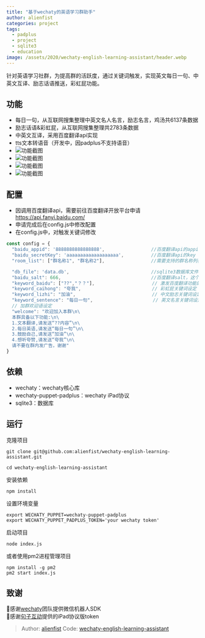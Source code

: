 ```yaml
---
title: "基于wechaty的英语学习群助手"
author: alienfist
categories: project
tags:
  - padplus
  - project
  - sqlite3
  - education
image: /assets/2020/wechaty-english-learning-assistant/header.webp
---
```


针对英语学习社群，为提高群的活跃度，通过关键词触发，实现英文每日一句、中英文互译、励志话语推送，彩虹屁功能。

## 功能

- 每日一句，从互联网搜集整理中英文名人名言，励志名言，鸡汤共6137条数据
- 励志话语&彩虹屁，从互联网搜集整理共2783条数据
- 中英文互译，采用百度翻译api实现
- tts文本转语音（开发中，因padplus不支持语音）
- ![功能截图](/assets/2020/wechaty-english-learning-assistant/pic01.webp)
- ![功能截图](/assets/2020/wechaty-english-learning-assistant/pic02.webp)
- ![功能截图](/assets/2020/wechaty-english-learning-assistant/pic03.webp)
- ![功能截图](/assets/2020/wechaty-english-learning-assistant/pic04.webp)

## 配置

- 因调用百度翻译api，需要前往百度翻译开放平台申请 <https://api.fanyi.baidu.com/>
- 申请完成后在config.js中修改配置
- 在config.js中，对触发关键词修改

```js
const config = {
  "baidu_appid": '8888888888888888',                 //百度翻译api的appid
  "baidu_secretKey": 'aaaaaaaaaaaaaaaaaaa',          //百度翻译api的key
  "room_list": ["群名称1", "群名称2"],                 //需要支持的群名称列表（记得把机器人拉入该群）

  "db_file": 'data.db',                              //sqlite3数据库文件路径
  "baidu_salt": 666,                                 //百度翻译salt，这个值随便设置
  "keyword_baidu": ["??","？？"],                     // 激发百度翻译功能的句首关键词,仅支持两个字符
  "keyword_caihong": "夸我",                          // 彩虹屁关键词设定
  "keyword_lizhi": "加油",                            // 中文励志关键词设定
  "keyword_sentence": "每日一句",                      // 英文名言关键词设定
  // 加群欢迎语设定
  "welcome": "欢迎加入本群\n\
  本群具备以下功能:\n\
  1.文本翻译,请发送“??内容”\n\
  2.每日英语,请发送“每日一句”\n\
  3.鼓励自己,请发送“加油”\n\
  4.想听夸赞,请发送“夸我”\n\
  请不要在群内发广告，谢谢"
}
```

## 依赖

- wechaty：wechaty核心库
- wechaty-puppet-padplus：wechaty iPad协议
- sqlite3：数据库

## 运行

克隆项目

```shell
git clone git@github.com:alienfist/wechaty-english-learning-assistant.git

cd wechaty-english-learning-assistant
```

安装依赖

```shell
npm install
```

设置环境变量

```shell
export WECHATY_PUPPET=wechaty-puppet-padplus
export WECHATY_PUPPET_PADPLUS_TOKEN='your wechaty token'
```

启动项目

```shell
node index.js
```

或者使用pm2进程管理项目

```shell
npm install -g pm2
pm2 start index.js
```

## 致谢

🙏感谢[wechaty](https://github.com/wechaty/wechaty)团队提供微信机器人SDK  
🙏感谢[句子互动](https://www.juzibot.com/)提供的iPad协议版token

> Author: [alienfist](https://github.com/alienfist)
> Code: [wechaty-english-learning-assistant](https://github.com/alienfist/wechaty-english-learning-assistant)

